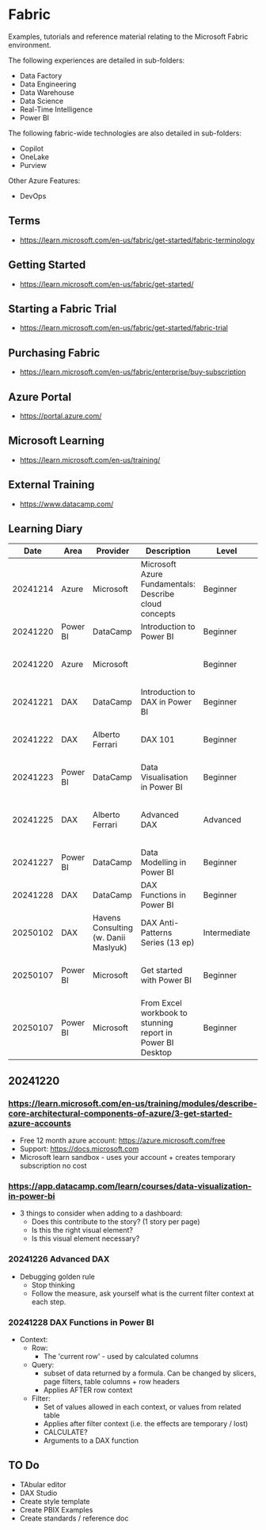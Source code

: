 # Fabric
Examples, tutorials and reference material relating to the Microsoft Fabric environment.

The following experiences are detailed in sub-folders:
- Data Factory
- Data Engineering
- Data Warehouse
- Data Science
- Real-Time Intelligence
- Power BI

The following fabric-wide technologies are also detailed in sub-folders:
- Copilot
- OneLake
- Purview

Other Azure Features:
- DevOps
  

## Terms
- https://learn.microsoft.com/en-us/fabric/get-started/fabric-terminology

## Getting Started
- https://learn.microsoft.com/en-us/fabric/get-started/

## Starting a Fabric Trial
- https://learn.microsoft.com/en-us/fabric/get-started/fabric-trial

## Purchasing Fabric
- https://learn.microsoft.com/en-us/fabric/enterprise/buy-subscription

## Azure Portal
- https://portal.azure.com/

## Microsoft Learning
- https://learn.microsoft.com/en-us/training/

## External Training
- https://www.datacamp.com/

## Learning Diary

| Date     | Area     | Provider                             | Description                                                | Level        | Duration  | Url                                                                                                                             | Status            | Rating | Comments                               |
| -------- | -------- | ------------------------------------ | ---------------------------------------------------------- | ------------ | --------- | ------------------------------------------------------------------------------------------------------------------------------- | ----------------- | ------ | -------------------------------------- |
| 20241214 | Azure    | Microsoft                            | Microsoft Azure Fundamentals: Describe cloud concepts      | Beginner     | 1hr       | https://learn.microsoft.com/en-us/training/paths/microsoft-azure-fundamentals-describe-cloud-concepts/                          | Completed         | **     |                                        |
| 20241220 | Power BI | DataCamp                             | Introduction to Power BI                                   | Beginner     | 4hr       | https://app.datacamp.com/learn/courses/introduction-to-power-bi                                                                 | Completed         | ***    |                                        |
| 20241220 | Azure    | Microsoft                            |                                                            | Beginner     | 1hr       | https://learn.microsoft.com/en-us/training/modules/describe-core-architectural-components-of-azure/3-get-started-azure-accounts | In Progress       |        |                                        |
| 20241221 | DAX      | DataCamp                             | Introduction to DAX in Power BI                            | Beginner     | 3hr       | https://campus.datacamp.com/courses/introduction-to-dax-in-power-bi/getting-started-with-dax?ex=1                               | Completed         | ****   |                                        |
| 20241222 | DAX      | Alberto Ferrari                      | DAX 101                                                    | Beginner     | 2hr       | https://www.youtube.com/watch?v=klQAZLr5vxA                                                                                     | Completed         | *****  | Good explanation of DAX basics         |
| 20241223 | Power BI | DataCamp                             | Data Visualisation in Power BI                             | Beginner     | 3hr       | https://app.datacamp.com/learn/courses/data-visualization-in-power-bi                                                           | Completed         | ***    |                                        |
| 20241225 | DAX      | Alberto Ferrari                      | Advanced DAX                                               | Advanced     | 2hr       | https://www.youtube.com/watch?v=6ncHnWMEdic                                                                                     | Completed         | *****  | Good explanation of evaluation context |
| 20241227 | Power BI | DataCamp                             | Data Modelling in Power BI                                 | Beginner     | 3hr       | https://app.datacamp.com/learn/courses/data-modeling-in-power-bi                                                                | Completed         | ***    |                                        |
| 20241228 | DAX      | DataCamp                             | DAX Functions in Power BI                                  | Beginner     | 3hr       | https://app.datacamp.com/learn/courses/dax-functions-in-power-bi                                                                | Completed         | **     |                                        |
| 20250102 | DAX      | Havens Consulting (w. Danii Maslyuk) | DAX Anti-Patterns Series (13 ep)                           | Intermediate | 5hr       | https://www.youtube.com/playlist?list=PLzN99cpDw6oA4R_YAmkoJpq-g_Dl8i_rh                                                        | Completed (13/13) | ****   |                                        |
| 20250107 | Power BI | Microsoft                            | Get started with Power BI                                  | Beginner     | 1hr 30min | https://learn.microsoft.com/en-us/training/paths/get-started-power-bi/                                                          | Completed         | **     | Very basic tour - focus on consumers   |
| 20250107 | Power BI | Microsoft                            | From Excel workbook to stunning report in Power BI Desktop | Beginner     | 20mins    | https://learn.microsoft.com/en-gb/power-bi/create-reports/desktop-excel-stunning-report                                         | Completed         | **     | Create a basic dashboard               |
## 20241220

### https://learn.microsoft.com/en-us/training/modules/describe-core-architectural-components-of-azure/3-get-started-azure-accounts
- Free 12 month azure account: https://azure.microsoft.com/free
- Support: https://docs.microsoft.com
- Microsoft learn sandbox - uses your account + creates temporary subscription no cost

### https://app.datacamp.com/learn/courses/data-visualization-in-power-bi
- 3 things to consider when adding to a dashboard:
  - Does this contribute to the story? (1 story per page)
  - Is this the right visual element?
  - Is this visual element necessary?

### 20241226 Advanced DAX
- Debugging golden rule
  - Stop thinking
  - Follow the measure, ask yourself what is the current filter context at each step.

### 20241228 DAX Functions in Power BI
- Context:
  - Row:
    - The 'current row' - used by calculated columns 
  - Query:
    - subset of data returned by a formula. Can be changed by slicers, page filters, table columns + row headers
    - Applies AFTER row context
  - Filter:
    - Set of values allowed in each context, or values from related table
    - Applies after filter context (i.e. the effects are temporary / lost)
    - CALCULATE?
    - Arguments to a DAX function

## TO Do
- TAbular editor
- DAX Studio
- Create style template
- Create PBIX Examples
- Create standards / reference doc